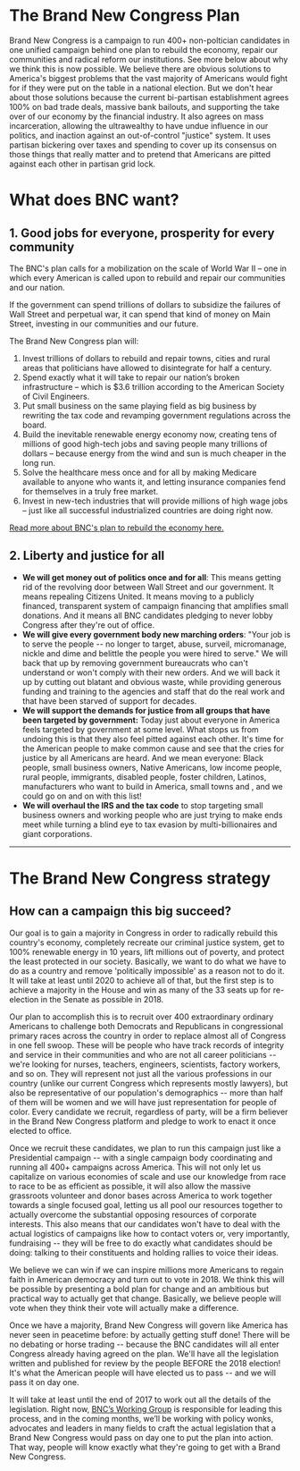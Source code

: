 # The Brand New Congress Plan 
Brand New Congress is a campaign to run 400+ non-poltician candidates in one unified campaign behind one plan to rebuild the economy, repair our communities and radical reform our institutions. See more below about why we think this is now possible. We believe there are obvious solutions to America's biggest problems that the vast majority of Americans would fight for if they were put on the table in a national election. But we don't hear about those solutions because the current bi-partisan establishment agrees 100% on bad trade deals, massive bank bailouts, and supporting the take over of our economy by the financial industry. It also agrees on mass incarceration, allowing the ultrawealthy to have undue influence in our politics, and inaction against an out-of-control "justice" system. It uses partisan bickering over taxes and spending to cover up its consensus on those things that really matter and to pretend that Americans are pitted against each other in partisan grid lock.
# What does BNC want?
## 1. Good jobs for everyone, prosperity for every community
The BNC's plan calls for a mobilization on the scale of World War II – one in which every American is called upon to rebuild and repair our communities and our nation. 

If the government can spend trillions of dollars to subsidize the failures of Wall Street and perpetual war, it can spend that kind of money on Main Street, investing in our communities and our future. 

The Brand New Congress plan will:

1. Invest trillions of dollars to rebuild and repair towns, cities and rural areas that politicians have allowed to disintegrate for half a century.
2. Spend exactly what it will take to repair our nation’s broken infrastructure – which is $3.6 trillion according to the American Society of Civil Engineers.
3. Put small business on the same playing field as big business by rewriting the tax code and revamping government regulations across the board.
4. Build the inevitable renewable energy economy now, creating tens of millions of good high-tech jobs and saving people many trillions of dollars – because energy from the wind and sun is much cheaper in the long run.
5. Solve the healthcare mess once and for all by making Medicare available to anyone who wants it, and letting insurance companies fend for themselves in a truly free market.
6. Invest in new-tech industries that will provide millions of high wage jobs – just like all successful industrialized countries are doing right now.

[Read more about BNC's plan to rebuild the economy here.](https://docs.google.com/document/d/1sCFs5hqitbXBBqXxU6NULDyvydXqm-ALOqW21dv9P9k/edit?usp=sharing)

## 2. Liberty and justice for all
* **We will get money out of politics once and for all**: This means getting rid of the revolving door between Wall Street and our government. It means repealing Citizens United. It means moving to a publicly financed, transparent system of campaign financing that amplifies small donations. And it means all BNC candidates pledging to never lobby Congress after they're out of office.
* **We will give every government body new marching orders**: "Your job is to serve the people -- no longer to target, abuse, surveil, micromanage, nickle and dime and belittle the people you were hired to serve." We will back that up by removing government bureaucrats who can't understand or won't comply with their new orders. And we will back it up by cutting out blatant and obvious waste, while providing generous funding and training to the agencies and staff that do the real work and that have been starved of support for decades. 
* **We will support the demands for justice from all groups that have been targeted by government:** Today just about everyone in America feels targeted by government at some level. What stops us from undoing this is that they also feel pitted against each other. It's time for the American people to make common cause and see that the cries for justice by all Americans are heard. And we mean everyone: Black people, small business owners, Native Americans, low income people, rural people, immigrants, disabled people, foster children, Latinos, manufacturers who want to build in America, small towns and , and we could go on and on with this list! 
* **We will overhaul the IRS and the tax code** to stop targeting small business owners and working people who are just trying to make ends meet while turning a blind eye to tax evasion by multi-billionaires and giant corporations. 
----------
# The Brand New Congress strategy
## How can a campaign this big succeed?

Our goal is to gain a majority in Congress in order to radically rebuild this country's economy, completely recreate our criminal justice system, get to 100% renewable energy in 10 years, lift millions out of poverty, and protect the least protected in our society. Basically, we want to do what we have to do as a country and remove 'politically impossible' as a reason not to do it. It will take at least until 2020 to achieve all of that, but the first step is to achieve a majority in the House and win as many of the 33 seats up for re-election in the Senate as possible in 2018. 

Our plan to accomplish this is to recruit over 400 extraordinary ordinary Americans to challenge both Democrats and Republicans in congressional primary races across the country in order to replace almost all of Congress in one fell swoop. These will be people who have track records of integrity and service in their communities and who are not all career politicians -- we're looking for nurses, teachers, engineers, scientists, factory workers, and so on. They will represent not just all the various professions in our country (unlike our current Congress which represents mostly lawyers), but also be representative of our population's demographics -- more than half of them will be women and we will have just representation for people of color. Every candidate we recruit, regardless of party, will be a firm believer in the Brand New Congress platform and pledge to work to enact it once elected to office. 

Once we recruit these candidates, we plan to run this campaign just like a Presidential campaign -- with a single campaign body coordinating and running all 400+ campaigns across America. This will not only let us capitalize on various economies of scale and use our knowledge from race to race to be as efficient as possible, it will also allow the massive grassroots volunteer and donor bases across America to work together towards a single focused goal, letting us all pool our resources together to actually overcome the substantial opposing resources of corporate interests.  This also means that our candidates won't have to deal with the actual logistics of campaigns like how to contact voters or, very importantly, fundraising -- they will be free to do exactly what candidates should be doing: talking to their constituents and holding rallies to voice their ideas.

We believe we can win if we can inspire millions more Americans to regain faith in American democracy and turn out to vote in 2018.  We think this will be possible by presenting a bold plan for change and an ambitious but practical way to actually get that change.  Basically, we believe people will vote when they think their vote will actually make a difference. 

Once we have a majority, Brand New Congress will govern like America has never seen in peacetime before: by actually getting stuff done! There will be no debating or horse trading -- because the BNC candidates will all enter Congress already having agreed on the plan. We'll have all the legislation written and published for review by the people BEFORE the 2018 election! It's what the American people will have elected us to pass -- and we will pass it on day one.

It will take at least until the end of 2017 to work out all the details of the legislation. Right now, [BNC’s Working Group](https://wiki.brandnewcongress.org/index.php?title=Our_Team-Based_Organization) is responsible for leading this process, and in the coming months, we’ll be working with policy wonks, advocates and leaders in many fields to craft the actual legislation that a Brand New Congress would pass on day one to put the plan into action. That way, people will know exactly what they're going to get with a Brand New Congress.
